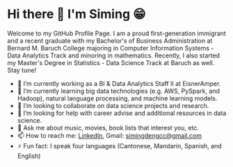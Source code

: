 # Hi there 👋 I'm Siming :grin:

Welcome to my GitHub Profile Page. I am a proud first-generation immigrant and a recent graduate with my Bachelor's of Business Administration at Bernard M. Baruch College majoring in Computer Information Systems - Data Analytics Track and minoring in mathematics. Recently, I also started my Master's Degree in Statistics - Data Science Track at Baruch as well. Stay tune!

- 🔭 I’m currently working as a BI & Data Analytics Staff II at EisnerAmper.
- 🌱 I’m currently learning big data technologies (e.g. AWS, PySpark, and Hadoop), natural language processing, and machine learning models.
- 👯 I’m looking to collaborate on data science projects and research.
- 🤔 I’m looking for help with career advise and additional resources in data science.
- 💬 Ask me about music, movies, book lists that interest you, etc.
- 📫 How to reach me: [LinkedIn](https://www.linkedin.com/in/siming-deng/), Gmail: simingdengcc@gmail.com
- ⚡ Fun fact: I speak four languages (Cantonese, Mandarin, Spanish, and English) 

